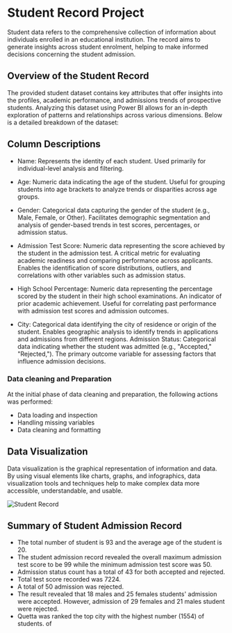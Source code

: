 # Student Record Project
Student data refers to the comprehensive collection of information about individuals enrolled in an educational institution. The record aims to generate insights across student enrolment, helping to make informed decisions concerning the student admission. 

## Overview of the Student Record
The provided student dataset contains key attributes that offer insights into the profiles, academic performance, and admissions trends of prospective students. Analyzing this dataset using Power BI allows for an in-depth exploration of patterns and relationships across various dimensions. Below is a detailed breakdown of the dataset:

## Column Descriptions
- Name:
Represents the identity of each student.
Used primarily for individual-level analysis and filtering.

- Age:
Numeric data indicating the age of the student.
Useful for grouping students into age brackets to analyze trends or disparities across age groups.

- Gender:
Categorical data capturing the gender of the student (e.g., Male, Female, or Other).
Facilitates demographic segmentation and analysis of gender-based trends in test scores, percentages, or admission status.

- Admission Test Score:
Numeric data representing the score achieved by the student in the admission test.
A critical metric for evaluating academic readiness and comparing performance across applicants.
Enables the identification of score distributions, outliers, and correlations with other variables such as admission status.

- High School Percentage:
Numeric data representing the percentage scored by the student in their high school examinations.
An indicator of prior academic achievement.
Useful for correlating past performance with admission test scores and admission outcomes.
- City:
Categorical data identifying the city of residence or origin of the student.
Enables geographic analysis to identify trends in applications and admissions from different regions.
Admission Status:
Categorical data indicating whether the student was admitted (e.g., "Accepted," "Rejected,").
The primary outcome variable for assessing factors that influence admission decisions.

### Data cleaning and Preparation
At the initial phase of data cleaning and preparation, the following actions was performed:
   - Data loading and inspection
   - Handling missing variables
   - Data cleaning and formatting

## Data Visualization
Data visualization is the graphical representation of information and data. By using visual elements like charts, graphs, and infographics, data visualization tools and techniques help to make complex data more accessible, understandable, and usable.

![Student Record](https://github.com/user-attachments/assets/ac00d197-e31c-40e5-ba4a-cdab204e8f5a)


## Summary of Student Admission Record
- The total number of student is 93 and the average age of the student is 20.
- The student admission record revealed the overall maximum admission test score to be 99 while the minimum admission test score was 50.
- Admission status count has a total of 43 for both accepted and rejected.
- Total test score recorded was 7224.
- A total of 50 admission was rejected.
- The result revealed that 18 males and 25 females students' admission were accepted. However, admission of 29 females and 21 males student were rejected.
- Quetta was ranked the top city with the highest number (1554) of  students.
of
